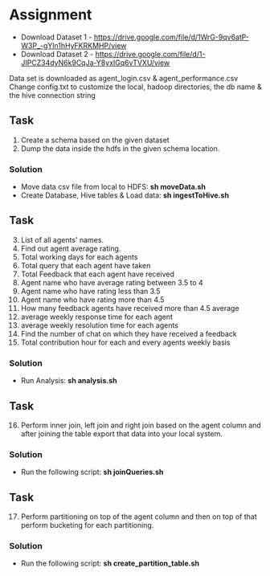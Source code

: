 # Assignment

* Download Dataset 1 - https://drive.google.com/file/d/1WrG-9qv6atP-W3P_-gYln1hHyFKRKMHP/view
* Download Dataset 2 - https://drive.google.com/file/d/1-JIPCZ34dyN6k9CqJa-Y8yxIGq6vTVXU/view

Data set is downloaded as agent_login.csv & agent_performance.csv
Change config.txt to customize the local, hadoop directories, the db name & the hive connection string

## Task
1. Create a schema based on the given dataset
2. Dump the data inside the hdfs in the given schema location.

### Solution
* Move data csv file from local to HDFS:  **sh moveData.sh**
* Create Database, Hive tables & Load data: **sh ingestToHive.sh**

## Task
3. List of all agents' names. 
4. Find out agent average rating.
5. Total working days for each agents 
6. Total query that each agent have taken 
7. Total Feedback that each agent have received 
8. Agent name who have average rating between 3.5 to 4 
9. Agent name who have rating less than 3.5 
10. Agent name who have rating more than 4.5 
11. How many feedback agents have received more than 4.5 average
12. average weekly response time for each agent 
13. average weekly resolution time for each agents 
14. Find the number of chat on which they have received a feedback 
15. Total contribution hour for each and every agents weekly basis 

### Solution
* Run Analysis: **sh analysis.sh**

## Task
16. Perform inner join, left join and right join based on the agent column and after joining the table export that data into your local system.

### Solution
* Run the following script: **sh joinQueries.sh**

## Task
17. Perform partitioning on top of the agent column and then on top of that perform bucketing for each partitioning.

### Solution
* Run the following script: **sh create_partition_table.sh**
